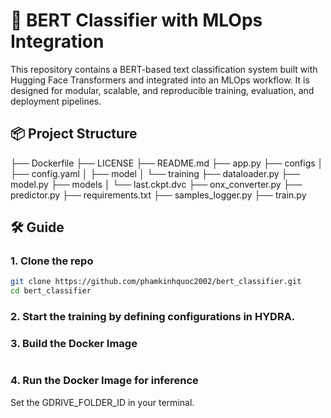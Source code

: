 # 🧠 BERT Classifier with MLOps Integration

This repository contains a BERT-based text classification system built with Hugging Face Transformers and integrated into an MLOps workflow. It is designed for modular, scalable, and reproducible training, evaluation, and deployment pipelines.

## 📦 Project Structure

├── Dockerfile
├── LICENSE
├── README.md
├── app.py
├── configs
│   ├── config.yaml
│   ├── model
│   └── training
├── dataloader.py
├── model.py
├── models
│   └── last.ckpt.dvc
├── onx_converter.py
├── predictor.py
├── requirements.txt
├── samples_logger.py
├── train.py

## 🛠️ Guide

### 1. Clone the repo
```bash
git clone https://github.com/phamkinhquoc2002/bert_classifier.git
cd bert_classifier
```
### 2. Start the training by defining configurations in HYDRA.

### 3. Build the Docker Image
```docker build -t inference:latest .
```
### 4. Run the Docker Image for inference
Set the GDRIVE_FOLDER_ID in your terminal.

```docker run -d --name inference -e DVC_REMOTE_URI=gdrive://${GDRIVE_FOLDER_ID} -v ./creds.json:/run/secrets/gdrive_creds.json:ro -p 8000:8000 -t inference:latest .
```
